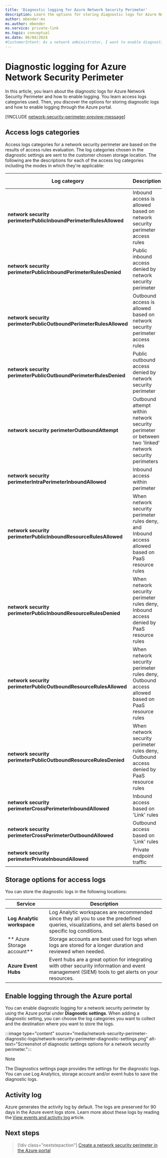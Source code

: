 ```yaml
---
title: 'Diagnostic logging for Azure Network Security Perimeter'
description: Learn the options for storing diagnostic logs for Azure Network Security Perimeter and how to enable logging through the Azure portal.
author: mbender-ms
ms.author: mbender
ms.service: private-link
ms.topic: conceptual
ms.date: 06/04/2024
#CustomerIntent: As a network administrator, I want to enable diagnostic logging for Azure Network Security Perimeter, so that I can monitor and analyze the network traffic to and from my resources.
---
```


# Diagnostic logging for Azure Network Security Perimeter

In this article, you learn about the diagnostic logs for Azure Network Security Perimeter and how to enable logging. You learn access logs categories used. Then, you discover the options for storing diagnostic logs and how to enable logging through the Azure portal.

[!INCLUDE [network-security-perimeter-preview-message](../../includes/network-security-perimeter-preview-message.md)]

## Access logs categories

Access logs categories for a network security perimeter are based on the results of access rules evaluation. The log categories chosen in the diagnostic settings are sent to the customer chosen storage location. The following are the descriptions for each of the access log categories including the modes in which they're applicable:

| **Log category** | **Description** | **Applicable to Modes** |
| --- | --- | --- |
| **network security perimeterPublicInboundPerimeterRulesAllowed** | Inbound access is allowed based on network security perimeter access rules | Learning/Enforced |
| **network security perimeterPublicInboundPerimeterRulesDenied** | Public inbound access denied by network security perimeter | Enforced |
| **network security perimeterPublicOutboundPerimeterRulesAllowed** | Outbound access is allowed based on network security perimeter access rules | Learning/Enforced |
| **network security perimeterPublicOutboundPerimeterRulesDenied** | Public outbound access denied by network security perimeter | Enforced |
| **network security perimeterOutboundAttempt** | Outbound attempt within network security perimeter or between two 'linked' network security perimeters | Learning/Enforced |
| **network security perimeterIntraPerimeterInboundAllowed** | Inbound access within perimeter | Learning/Enforced |
| **network security perimeterPublicInboundResourceRulesAllowed** | When network security perimeter rules deny, and Inbound access allowed based on PaaS resource rules | Learning |
| **network security perimeterPublicInboundResourceRulesDenied** | When network security perimeter rules deny, Inbound access denied by PaaS resource rules | Learning |
| **network security perimeterPublicOutboundResourceRulesAllowed** | When network security perimeter rules deny, Outbound access allowed based on PaaS resource rules | Learning |
| **network security perimeterPublicOutboundResourceRulesDenied** | When network security perimeter rules deny, Outbound access denied by PaaS resource rules | Learning |
| **network security perimeterCrossPerimeterInboundAllowed** | Inbound access based on 'Link' rules | Learning/Enforced |
| **network security perimeterCrossPerimeterOutboundAllowed** | Outbound access based on 'Link' rules | Learning/Enforced |
| **network security perimeterPrivateInboundAllowed** | Private endpoint traffic | Learning/Enforced |

## Storage options for access logs

You can store the diagnostic logs in the following locations:

| **Service** | **Description** |
| --- | --- |
| **Log Analytic workspace** | Log Analytic workspaces are recommended since they all you to use the predefined queries, visualizations, and set alerts based on specific log conditions. |
|** Azure Storage account** | Storage accounts are best used for logs when logs are stored for a longer duration and reviewed when needed. |
| **Azure Event Hubs** | Event hubs are a great option for integrating with other security information and event management (SIEM) tools to get alerts on your resources. |

## Enable logging through the Azure portal

You can enable diagnostic logging for a network security perimeter by using the Azure portal under **Diagnostic settings**. When adding a diagnostic setting, you can choose the log categories you want to collect and the destination where you want to store the logs.

:::image type="content" source="media/network-security-perimeter-diagnostic-logs/network-security-perimeter-diagnostic-settings.png" alt-text="Screenshot of diagnostic settings options for a network security perimeter.":::
  
> [!NOTE]
> The Diagnostics settings page provides the settings for the diagnostic logs. You can use Log Analytics, storage account and/or event hubs to save the diagnostic logs. 

## Activity log

Azure generates the activity log by default. The logs are preserved for 90 days in the Azure event logs store. Learn more about these logs by reading the [View events and activity log](../azure-monitor/essentials/activity-log.md) article.

## Next steps

> [!div class="nextstepaction"]
> [Create a network security perimeter in the Azure portal](./network-security-perimeter-diagnostic-logs.md)